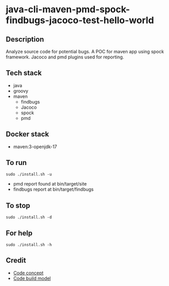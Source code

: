 # java-cli-maven-pmd-spock-findbugs-jacoco-test-hello-world

## Description
Analyze source code for potential bugs.
A POC for maven app using spock framework.
Jacoco and pmd plugins used for reporting.

## Tech stack
- java
- groovy
- maven
	- findbugs
  - Jacoco
  - spock
  - pmd

## Docker stack
- maven:3-openjdk-17

## To run
`sudo ./install.sh -u`
- pmd report found at bin/target/site
- findbugs report at bin/target/findbugs

## To stop
`sudo ./install.sh -d`

## For help
`sudo ./install.sh -h`

## Credit
- [Code concept](https://www.petrikainulainen.net/programming/testing/writing-unit-tests-with-spock-framework-creating-a-maven-project/)
- [Code build model](https://github.com/christoph-frick/spock-test-logging)

